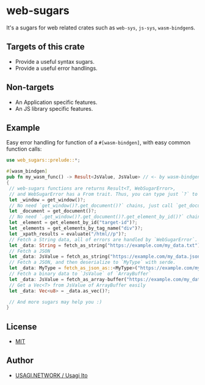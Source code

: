 # web-sugars

It's a sugars for web related crates such as `web-sys`, `js-sys`, `wasm-bindgen`s.

## Targets of this crate

- Provide a useful syntax sugars.
- Provide a useful error handlings.

## Non-targets

- An Application specific features.
- An JS library specific features.

## Example

Easy error handling for function of a `#[wasm-bindgen]`, with easy common function calls:

```rust
use web_sugars::prelude::*;

#[wasm_bindgen]
pub fn my_wasm_func() -> Result<JsValue, JsValue> // <- by wasm-bindgen spec.
{
 // web-sugars functions are returns Result<T, WebSugarError>,
 // and WebSugarError has a From trait. Thus, you can type just `?` to throw an error.
 let _window = get_window()?;
 // No need `get_window()?.get_document()?` chains, just call `get_document`.
 let _document = get_document()?;
 // No need `.get_window()?.get_document()?.get_element_by_id()?` chains, just acll `get_element_by_id`.
 let _element = get_element_by_id("target-id")?;
 let _elements = get_elements_by_tag_name("div")?;
 let _xpath_results = evaluate("/html//p")?;
 // Fetch a String data, all of errors are handled by `WebSugarError`.
 let _data: String = fetch_as_string("https://example.com/my_data.txt")?;
 // Fetch a JSON
 let _data: JsValue = fetch_as_string("https://example.com/my_data.json")?;
 // Fetch a JSON, and then deserialize to `MyType` with serde.
 let _data: MyType = fetch_as_json_as::<MyType>("https://example.com/my_data.json")?;
 // Fetch a binary data to `JsValue` of `ArrayBuffer`
 let _data: JsValue = fetch_as_array-buffer("https://example.com/my_data.bin")?;
 // Get a Vec<T> from JsValue of ArrayBuffer easily
 let _data: Vec<u8> = _data.as_vec()?;

 // And more sugars may help you :)
}
```

## License

- [MIT](LICENSE.md)

## Author

- [USAGI.NETWORK / Usagi Ito](https://github.com/usagi)

